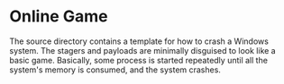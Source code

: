 # Online Game

The source directory contains a template for how to crash a Windows system.  The stagers and payloads are minimally disguised to look like a basic game.
Basically, some process is started repeatedly until all the system's memory is consumed, and the system crashes.
